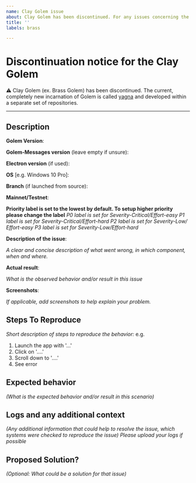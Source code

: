 ```yaml
---
name: Clay Golem issue
about: Clay Golem has been discontinued. For any issues concerning the new Golem, please visit the golemfactory/yagna repository.
title: ''
labels: brass

---
```


# Discontinuation notice for the Clay Golem

:warning: Clay Golem (ex. Brass Golem) has been discontinued. The current, completely new incarnation of Golem is called [yagna](https://github.com/golemfactory/yagna) and developed within a separate set of repositories.

----

## Description

**Golem Version**:

**Golem-Messages version** (leave empty if unsure):

**Electron version** (if used):

**OS** [e.g. Windows 10 Pro]:

**Branch** (if launched from source):

**Mainnet/Testnet**:

**Priority label is set to the lowest by default. To setup higher priority please change the label**
_P0 label is set for Severity-Critical/Effort-easy
P1 label is set  for Severity-Critical/Effort-hard
P2 label is set for Severity-Low/ Effort-easy
P3 label is set for Severity-Low/Effort-hard_

**Description of the issue**:

_A clear and concise description of what went wrong, in which component, when and where._

**Actual result**:

_What is the observed behavior and/or result in this issue_

**Screenshots**:

_If applicable, add screenshots to help explain your problem._

## Steps To Reproduce
_Short description of steps to reproduce the behavior:_
e.g.
1. Launch the app with '...'
2. Click on '....'
3. Scroll down to '....'
4. See error

## Expected behavior
_(What is the expected behavior and/or result in this scenario)_

## Logs and any additional context
_(Any additional information that could help to resolve the issue, which systems were checked to reproduce the issue)_
_Please upload your logs if possible_

## Proposed Solution?
_(Optional: What could be a solution for that issue)_
